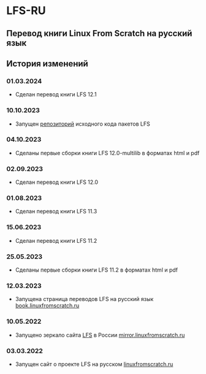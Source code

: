 # LFS-RU
## Перевод книги Linux From Scratch на русский язык 

## История изменений
### 01.03.2024
- Сделан перевод книги LFS 12.1

### 10.10.2023
- Запущен [репозиторий](https://repo.linuxfromscratch.ru) исходного кода пакетов LFS

### 04.10.2023
- Сделаны первые сборки книги LFS 12.0-multilib в форматах html и pdf

### 02.09.2023
- Сделан перевод книги LFS 12.0

### 01.08.2023
- Сделан перевод книги LFS 11.3

### 15.06.2023
- Сделан перевод книги LFS 11.2

### 25.05.2023
- Сделаны первые сборки книги LFS 11.2 в форматах html и pdf

### 12.03.2023
- Запущена страница переводов LFS на русский язык [book.linuxfromscratch.ru](https://book.linuxfromscratch.ru)

### 10.05.2022
- Запущено зеркало сайта [LFS](http://www.linuxfromscratch.org) в России [mirror.linuxfromscratch.ru](https://mirror.linuxfromscratch.ru)

### 03.03.2022
- Запущен сайт о проекте LFS на русском [linuxfromscratch.ru](https://linuxfromscratch.ru)
